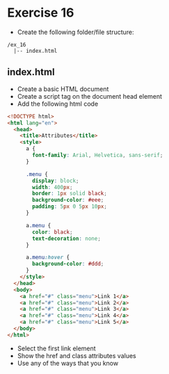 # Exercise 16

- Create the following folder/file structure:

```
/ex_16
  |-- index.html
```

## index.html

- Create a basic HTML document
- Create a script tag on the document head element
- Add the following html code

```html
<!DOCTYPE html>
<html lang="en">
  <head>
    <title>Attributes</title>
    <style>
      a {
        font-family: Arial, Helvetica, sans-serif;
      }

      .menu {
        display: block;
        width: 400px;
        border: 1px solid black;
        background-color: #eee;
        padding: 5px 0 5px 10px;
      }

      a.menu {
        color: black;
        text-decoration: none;
      }

      a.menu:hover {
        background-color: #ddd;
      }
    </style>
  </head>
  <body>
    <a href="#" class="menu">Link 1</a>
    <a href="#" class="menu">Link 2</a>
    <a href="#" class="menu">Link 3</a>
    <a href="#" class="menu">Link 4</a>
    <a href="#" class="menu">Link 5</a>
  </body>
</html>
```

- Select the first link element
- Show the href and class attributes values
- Use any of the ways that you know
